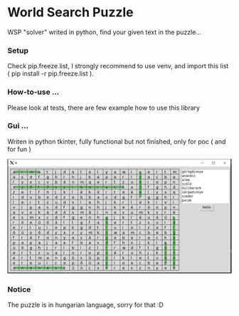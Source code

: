 # World Search Puzzle
WSP "solver" writed in python, find your given text in the puzzle...

### Setup
Check pip.freeze.list, I strongly recommend to use venv, and import this list ( pip install -r pip.freeze.list ).
### How-to-use ...
Please look at tests, there are few example how to use this library

### Gui ...
Writen in python tkinter, fully functional but not finished, only for poc ( and for fun )

![Alt text](doc/gui.png?raw=true "Title")

### Notice
The puzzle is in hungarian language, sorry for that :D

